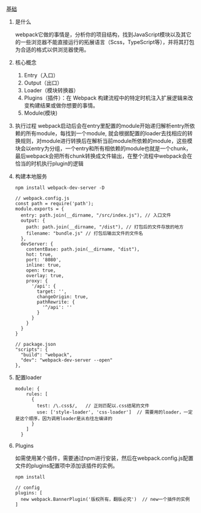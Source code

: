 [基础](https://juejin.im/post/5e01de37f265da33ab637daf?utm_source=gold_browser_extension#heading-6)
1. 是什么

    webpack它做的事情是，分析你的项目结构，找到JavaScript模块以及其它的一些浏览器不能直接运行的拓展语言（Scss，TypeScript等），并将其打包为合适的格式以供浏览器使用。

2. 核心概念
    1. Entry（入口）
    2. Output（出口）
    3. Loader（模块转换器）
    4. Plugins（插件）：在 Webpack 构建流程中的特定时机注入扩展逻辑来改变构建结果或做你想要的事情。
    5. Module(模块)

3. 执行过程
    webpack启动后会在entry里配置的module开始递归解析entry所依赖的所有module，每找到一个module, 就会根据配置的loader去找相应的转换规则，对module进行转换后在解析当前module所依赖的module，这些模块会以entry为分组，一个entry和所有相依赖的module也就是一个chunk，最后webpack会把所有chunk转换成文件输出，在整个流程中webpack会在恰当的时机执行plugin的逻辑

4. 构建本地服务
    ~~~
    npm install webpack-dev-server -D

    // webpack.config.js
    const path = require('path');
    module.exports = {
      entry: path.join(__dirname, "/src/index.js"), // 入口文件
      output: {
        path: path.join(__dirname, "/dist"), // 打包后的文件存放的地方 
        filename: "bundle.js" // 打包后输出文件的文件名
      },
      devServer: {
        contentBase: path.join(__dirname, "dist"),
        hot: true,
        port: '8080',
        inline: true,
        open: true,
        overlay: true,
        proxy: {
          '/api': {
            target: '', 
            changeOrigin: true,  
            pathRewrite: {
              '^/api': ''  
            }
          }
        }
      }
    }

    // package.json
    "scripts": {
      "build": "webpack",
      "dev": "webpack-dev-server --open"
    },
    ~~~

5. 配置loader
    ~~~
    module: {
        rules: [
          {
            test: /\.css$/,   // 正则匹配以.css结尾的文件
            use: ['style-loader', 'css-loader']  // 需要用的loader，一定是这个顺序，因为调用loader是从右往左编译的
          }
        ]
      }

    ~~~
6. Plugins

    如需使用某个插件，需要通过npm进行安装，然后在webpack.config.js配置文件的plugins配置项中添加该插件的实例。

    ~~~
    npm install

    // config
    plugins: [
      new webpack.BannerPlugin('版权所有，翻版必究')  // new一个插件的实例 
    ]
    ~~~

